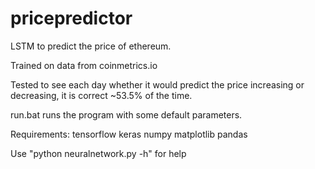# pricepredictor
LSTM to predict the price of ethereum. 

Trained on data from coinmetrics.io

Tested to see each day whether it would predict the price increasing or decreasing, it is correct ~53.5% of the time.

run.bat runs the program with some default parameters.

Requirements: 
tensorflow
keras
numpy
matplotlib
pandas

Use "python neuralnetwork.py -h" for help